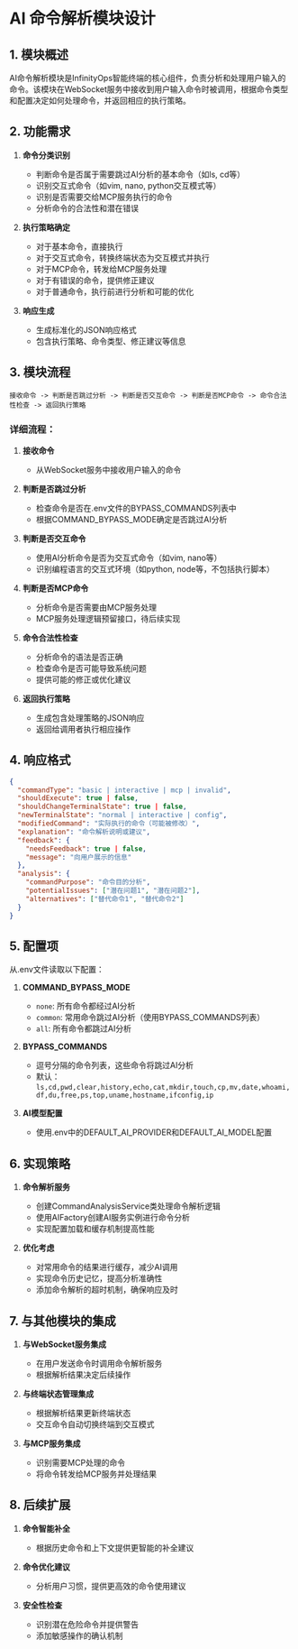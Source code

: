 # AI 命令解析模块设计

## 1. 模块概述

AI命令解析模块是InfinityOps智能终端的核心组件，负责分析和处理用户输入的命令。该模块在WebSocket服务中接收到用户输入命令时被调用，根据命令类型和配置决定如何处理命令，并返回相应的执行策略。

## 2. 功能需求

1. **命令分类识别**
   - 判断命令是否属于需要跳过AI分析的基本命令（如ls, cd等）
   - 识别交互式命令（如vim, nano, python交互模式等）
   - 识别是否需要交给MCP服务执行的命令
   - 分析命令的合法性和潜在错误

2. **执行策略确定**
   - 对于基本命令，直接执行
   - 对于交互式命令，转换终端状态为交互模式并执行
   - 对于MCP命令，转发给MCP服务处理
   - 对于有错误的命令，提供修正建议
   - 对于普通命令，执行前进行分析和可能的优化

3. **响应生成**
   - 生成标准化的JSON响应格式
   - 包含执行策略、命令类型、修正建议等信息

## 3. 模块流程

```
接收命令 -> 判断是否跳过分析 -> 判断是否交互命令 -> 判断是否MCP命令 -> 命令合法性检查 -> 返回执行策略
```

### 详细流程：

1. **接收命令**
   - 从WebSocket服务中接收用户输入的命令

2. **判断是否跳过分析**
   - 检查命令是否在.env文件的BYPASS_COMMANDS列表中
   - 根据COMMAND_BYPASS_MODE确定是否跳过AI分析

3. **判断是否交互命令**
   - 使用AI分析命令是否为交互式命令（如vim, nano等）
   - 识别编程语言的交互式环境（如python, node等，不包括执行脚本）

4. **判断是否MCP命令**
   - 分析命令是否需要由MCP服务处理
   - MCP服务处理逻辑预留接口，待后续实现

5. **命令合法性检查**
   - 分析命令的语法是否正确
   - 检查命令是否可能导致系统问题
   - 提供可能的修正或优化建议

6. **返回执行策略**
   - 生成包含处理策略的JSON响应
   - 返回给调用者执行相应操作

## 4. 响应格式

```json
{
  "commandType": "basic | interactive | mcp | invalid",
  "shouldExecute": true | false,
  "shouldChangeTerminalState": true | false,
  "newTerminalState": "normal | interactive | config",
  "modifiedCommand": "实际执行的命令（可能被修改）",
  "explanation": "命令解析说明或建议",
  "feedback": {
    "needsFeedback": true | false,
    "message": "向用户展示的信息"
  },
  "analysis": {
    "commandPurpose": "命令目的分析",
    "potentialIssues": ["潜在问题1", "潜在问题2"],
    "alternatives": ["替代命令1", "替代命令2"]
  }
}
```

## 5. 配置项

从.env文件读取以下配置：

1. **COMMAND_BYPASS_MODE**
   - `none`: 所有命令都经过AI分析
   - `common`: 常用命令跳过AI分析（使用BYPASS_COMMANDS列表）
   - `all`: 所有命令都跳过AI分析

2. **BYPASS_COMMANDS**
   - 逗号分隔的命令列表，这些命令将跳过AI分析
   - 默认：`ls,cd,pwd,clear,history,echo,cat,mkdir,touch,cp,mv,date,whoami,df,du,free,ps,top,uname,hostname,ifconfig,ip`

3. **AI模型配置**
   - 使用.env中的DEFAULT_AI_PROVIDER和DEFAULT_AI_MODEL配置

## 6. 实现策略

1. **命令解析服务**
   - 创建CommandAnalysisService类处理命令解析逻辑
   - 使用AIFactory创建AI服务实例进行命令分析
   - 实现配置加载和缓存机制提高性能

2. **优化考虑**
   - 对常用命令的结果进行缓存，减少AI调用
   - 实现命令历史记忆，提高分析准确性
   - 添加命令解析的超时机制，确保响应及时

## 7. 与其他模块的集成

1. **与WebSocket服务集成**
   - 在用户发送命令时调用命令解析服务
   - 根据解析结果决定后续操作

2. **与终端状态管理集成**
   - 根据解析结果更新终端状态
   - 交互命令自动切换终端到交互模式

3. **与MCP服务集成**
   - 识别需要MCP处理的命令
   - 将命令转发给MCP服务并处理结果

## 8. 后续扩展

1. **命令智能补全**
   - 根据历史命令和上下文提供更智能的补全建议

2. **命令优化建议**
   - 分析用户习惯，提供更高效的命令使用建议

3. **安全性检查**
   - 识别潜在危险命令并提供警告
   - 添加敏感操作的确认机制 